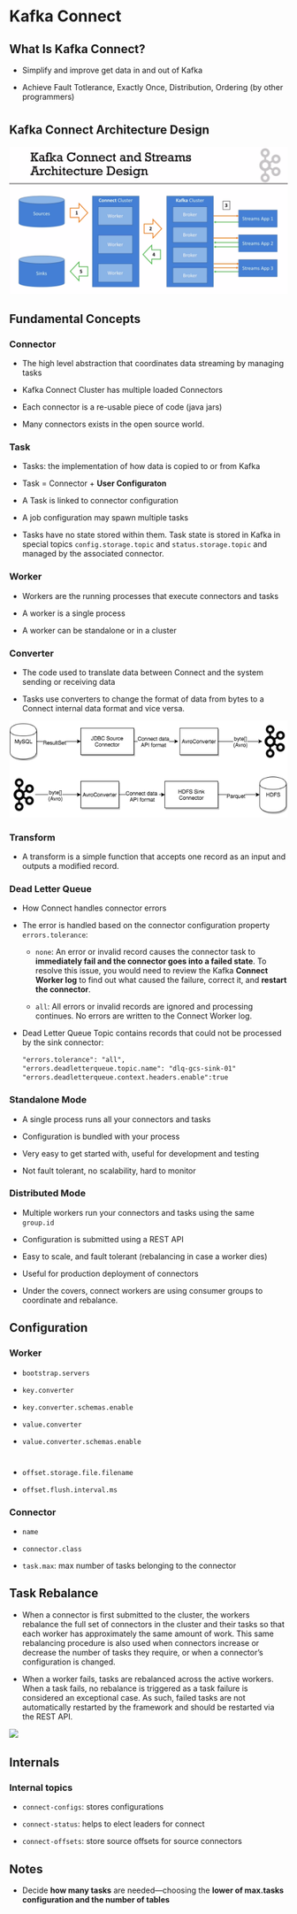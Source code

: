 # Kafka Connect

## What Is Kafka Connect?

- Simplify and improve get data in and out of Kafka

- Achieve Fault Totlerance, Exactly Once, Distribution, Ordering (by other programmers)

#
## Kafka Connect Architecture Design
![](../img/kafka-connect-design.png)

## Fundamental Concepts

### Connector

- The high level abstraction that coordinates data streaming by managing tasks

- Kafka Connect Cluster has multiple loaded Connectors

- Each connector is a re-usable piece of code (java jars)

- Many connectors exists in the open source world.

### Task

- Tasks: the implementation of how data is copied to or from Kafka

- Task = Connector + __User Configuraton__

- A Task is linked to connector configuration

- A job configuration may spawn multiple tasks

- Tasks have no state stored within them. Task state is stored in Kafka in special topics ```config.storage.topic``` and ```status.storage.topic``` and managed by the associated connector.

### Worker

- Workers are the running processes that execute connectors and tasks

- A worker is a single process

- A worker can be standalone or in a cluster

### Converter

- The code used to translate data between Connect and the system sending or receiving data

- Tasks use converters to change the format of data from bytes to a Connect internal data format and vice versa.

![](../img/converter-basics.png)

### Transform

- A transform is a simple function that accepts one record as an input and outputs a modified record.

### Dead Letter Queue

- How Connect handles connector errors

- The error is handled based on the connector configuration property ```errors.tolerance```:
    - ```none```: An error or invalid record causes the connector task to __immediately fail and the connector goes into a failed state__. To resolve this issue, you would need to review the Kafka __Connect Worker log__ to find out what caused the failure, correct it, and __restart the connector__.

    - ```all```: All errors or invalid records are ignored and processing continues. No errors are written to the Connect Worker log.

- Dead Letter Queue Topic contains records that could not be processed by the sink connector:
    ```
    "errors.tolerance": "all",
    "errors.deadletterqueue.topic.name": "dlq-gcs-sink-01"
    "errors.deadletterqueue.context.headers.enable":true
    ```

### Standalone Mode

- A single process runs all your connectors and tasks

- Configuration is bundled with your process

- Very easy to get started with, useful for development and testing

- Not fault tolerant, no scalability, hard to monitor

### Distributed Mode

- Multiple workers run your connectors and tasks using the same ```group.id```

- Configuration is submitted using a REST API

- Easy to scale, and fault tolerant (rebalancing in case a worker dies)

- Useful for production deployment of connectors

- Under the covers, connect workers are using consumer groups to coordinate and rebalance.


## Configuration

### Worker

- ```bootstrap.servers```

- ```key.converter```
- ```key.converter.schemas.enable```

- ```value.converter```
- ```value.converter.schemas.enable```

#

- ```offset.storage.file.filename```

- ```offset.flush.interval.ms```

### Connector

- ```name```

- ```connector.class```

- ```task.max```: max number of tasks belonging to the connector


## Task Rebalance

- When a connector is first submitted to the cluster, the workers rebalance the full set of connectors in the cluster and their tasks so that each worker has approximately the same amount of work. This same rebalancing procedure is also used when connectors increase or decrease the number of tasks they require, or when a connector’s configuration is changed.

- When a worker fails, tasks are rebalanced across the active workers. When a task fails, no rebalance is triggered as a task failure is considered an exceptional case. As such, failed tasks are not automatically restarted by the framework and should be restarted via the REST API.

![](../img/task-failover.png)

## Internals

### Internal topics

- ```connect-configs```: stores configurations

- ```connect-status```: helps to elect leaders for connect

- ```connect-offsets```: store source offsets for source connectors

## Notes

- Decide __how many tasks__ are needed—choosing the __lower of max.tasks configuration and the number of tables__